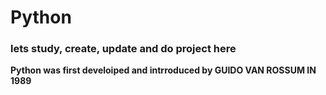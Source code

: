 # Python
<h3>lets study, create, update and do project here</h3>

<b>Python was first develoiped and intrroduced by GUIDO VAN ROSSUM IN 1989</b>
